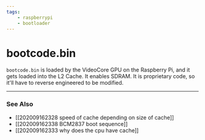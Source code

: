 ```yaml
---
tags:
    - raspberrypi
    - bootloader
---
```

#  bootcode.bin

`bootcode.bin` is loaded by the VideoCore GPU on the Raspberry Pi, and it gets loaded into the L2 Cache. It enables SDRAM. 
It is proprietary code, so it'll have to reverse engineered to be modified.

---
### See Also
- [[202009162328 speed of cache depending on size of cache]]
- [[202009162338 BCM2837 boot sequence]]
- [[202009162333 why does the cpu have cache]]

